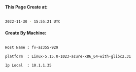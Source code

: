 
   
#### This Page Create at:

```bash

2022-11-30 - 15:55:21 UTC

```

#### Create By Machine:

```bash

Host Name : fv-az355-929

platform  : Linux-5.15.0-1023-azure-x86_64-with-glibc2.31

Ip Local  : 10.1.1.35

```

